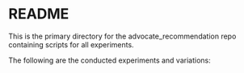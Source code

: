 # README

This is the primary directory for the advocate_recommendation repo containing
scripts for all experiments.

The following are the conducted experiments and variations:



